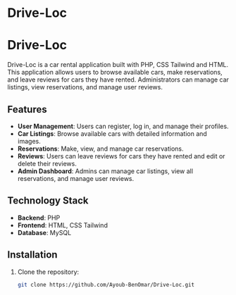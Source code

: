 # Drive-Loc

# Drive-Loc

Drive-Loc is a car rental application built with PHP, CSS Tailwind and HTML. This application allows users to browse available cars, make reservations, and leave reviews for cars they have rented. Administrators can manage car listings, view reservations, and manage user reviews.

## Features

- **User Management**: Users can register, log in, and manage their profiles.
- **Car Listings**: Browse available cars with detailed information and images.
- **Reservations**: Make, view, and manage car reservations.
- **Reviews**: Users can leave reviews for cars they have rented and edit or delete their reviews.
- **Admin Dashboard**: Admins can manage car listings, view all reservations, and manage user reviews.

## Technology Stack

- **Backend**: PHP
- **Frontend**: HTML, CSS Tailwind
- **Database**: MySQL

## Installation

1. Clone the repository:
   ```bash
   git clone https://github.com/Ayoub-BenOmar/Drive-Loc.git